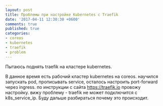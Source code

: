 ```yaml
---
layout: post
title: Проблемы при настройке Kubernetes с Traefik
date: '2017-04-11 12:30:30 +0600'
comments: true
published: true
categories:
- coreos
- kubernetes
- traefik
- problem
---
```


Пытаюсь поднять traefik на кластере kubernetes. <!--more-->

В данное время есть рабочий кластер kubernetes на coreos. научился запускать pod, прописывать service, осталось настроить port-forward через ingress. по инструкции с сайта https://traefik.io провожу настройку. вижу проблему - traefik не может подключится с k8s_service_ip. Буду дальше разбираться почему это происходит.
